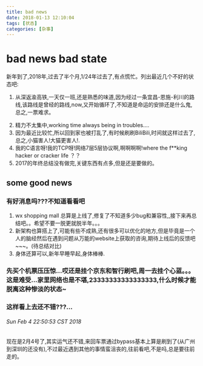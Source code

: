```yaml
---
title: bad news
date: 2018-01-13 12:10:04
tags: [状态]
categories: [杂事]
---
```

# bad news bad state

新年到了,2018年,过去了半个月,1/24年过去了,有点慌忙。列出最近几个不好的状态吧:

1. 从深返渝高铁,一天仅一班,还是熟悉的味道,因为经过一条宜昌-恩施-利川的路线,该路线是曾经的路线,now,又开始循环了,不知道是命运的安排还是什么鬼,总之,一票难求。
<!--more-->
2. 精力不太集中,working time always being in troubles....
3. 因为最近比较忙,所以回到家也被打乱了,有时候刷刷BiliBili,时间就这样过去了,总之,小猫害人!大猫更害人!.
4. 我的C语言呀!我的TCP呀!网络7层5层协议啊,啊啊啊啊!where  the  f**king hacker or cracker life ？？
5. 2017的年终总结没有做完,关键东西有点多,但是还是要做的。



## some good news
### 有好消息吗???不知道看看吧
1. wx shopping mall 总算是上线了,修复了不知道多少bug和兼容性,,接下来再总结吧。。希望不要一脱更就脱半年。。。
2. 新架构也算搭上了,可能有些不成熟,还有很多可以优化的地方,但是毕竟是一个人的脑经然后在遇到问题从万能的website上获取的咨询,期待上线后的反馈吧~~~。(待总结对比)
3. 身体还算可以,新年早睡早起,身体棒棒.


### 先买个机票压压惊...哎还是挂个京东和智行刷吧,周一去挂个心蓝。。。这是难受...家里网络也是不堪,23333333333333333,什么时候才能脱离这种惨淡的状态~


### 这样看上去还不错???...

###### Sun Feb 4 22:50:53 CST 2018
现在是2月4号了,其实运气还不错,来回车票通过bypass基本上算是刷到了(从广州到深圳的还没有),不过最近遇到其他的事情蛮沮丧的,往前看吧,不是吗,总是要往前走的。
